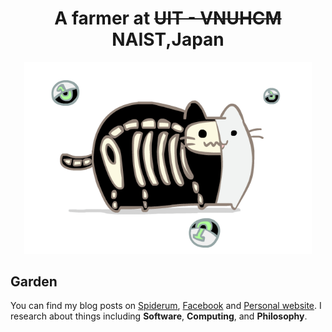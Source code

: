 <h1 align="middle"> A farmer at <strike>UIT - VNUHCM</strike> NAIST,Japan </h1>

<p align="center">
  <img style="object-fit: cover;" width="460" src="https://github.com/vutuanhai237/vutuanhai237/blob/main/cat.gif">
</p>
  
## Garden

You can find my blog posts on [Spiderum](https://spiderum.com/nguoi-dung/haimeohung), [Facebook](https://www.facebook.com/groups/bht.cnpm.uit) and [Personal website](http://vutuanhai237.github.io/). I research about things including **Software**, **Computing**, and **Philosophy**.
